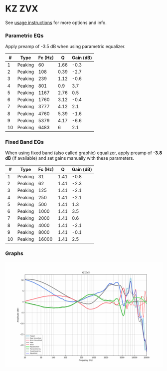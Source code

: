 # KZ ZVX
See [usage instructions](https://github.com/jaakkopasanen/AutoEq#usage) for more options and info.

### Parametric EQs
Apply preamp of -3.5 dB when using parametric equalizer.

|   # | Type    |   Fc (Hz) |    Q |   Gain (dB) |
|-----|---------|-----------|------|-------------|
|   1 | Peaking |        60 | 1.66 |        -0.3 |
|   2 | Peaking |       108 | 0.39 |        -2.7 |
|   3 | Peaking |       239 | 1.12 |        -0.6 |
|   4 | Peaking |       801 | 0.9  |         3.7 |
|   5 | Peaking |      1167 | 2.76 |         0.5 |
|   6 | Peaking |      1760 | 3.12 |        -0.4 |
|   7 | Peaking |      3777 | 4.12 |         2.1 |
|   8 | Peaking |      4760 | 5.39 |        -1.6 |
|   9 | Peaking |      5379 | 4.17 |        -6.6 |
|  10 | Peaking |      6483 | 6    |         2.1 |

### Fixed Band EQs
When using fixed band (also called graphic) equalizer, apply preamp of **-3.8 dB** (if available) and set gains manually with these parameters.

|   # | Type    |   Fc (Hz) |    Q |   Gain (dB) |
|-----|---------|-----------|------|-------------|
|   1 | Peaking |        31 | 1.41 |        -0.8 |
|   2 | Peaking |        62 | 1.41 |        -2.3 |
|   3 | Peaking |       125 | 1.41 |        -2.1 |
|   4 | Peaking |       250 | 1.41 |        -2.1 |
|   5 | Peaking |       500 | 1.41 |         1.3 |
|   6 | Peaking |      1000 | 1.41 |         3.5 |
|   7 | Peaking |      2000 | 1.41 |         0.6 |
|   8 | Peaking |      4000 | 1.41 |        -2.1 |
|   9 | Peaking |      8000 | 1.41 |        -0.1 |
|  10 | Peaking |     16000 | 1.41 |         2.5 |

### Graphs
![](./KZ%20ZVX.png)
